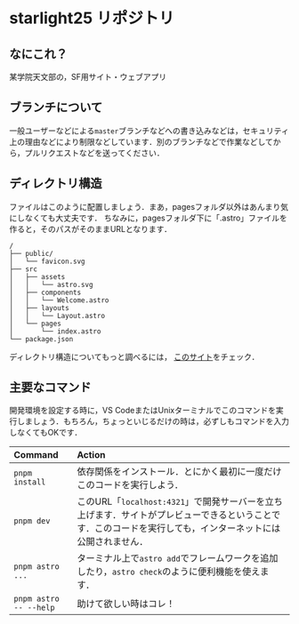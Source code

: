 # starlight25 リポジトリ

## なにこれ？
某学院天文部の，SF用サイト・ウェブアプリ

## ブランチについて

一般ユーザーなどによる`master`ブランチなどへの書き込みなどは，セキュリティ上の理由などにより制限などしています．別のブランチなどで作業などしてから，プルリクエストなどを送ってください．

## ディレクトリ構造

ファイルはこのように配置しましょう．まあ，pagesフォルダ以外はあんまり気にしなくても大丈夫です．
ちなみに，pagesフォルダ下に「.astro」ファイルを作ると，そのパスがそのままURLとなります．

```text
/
├── public/
│   └── favicon.svg
├── src
│   ├── assets
│   │   └── astro.svg
│   ├── components
│   │   └── Welcome.astro
│   ├── layouts
│   │   └── Layout.astro
│   └── pages
│       └── index.astro
└── package.json
```

ディレクトリ構造についてもっと調べるには， [このサイト](https://docs.astro.build/en/basics/project-structure/)をチェック．

## 主要なコマンド

開発環境を設定する時に，VS CodeまたはUnixターミナルでこのコマンドを実行しましょう．もちろん，ちょっといじるだけの時は，必ずしもコマンドを入力しなくてもOKです．

| Command                   | Action                                           |
| :------------------------ | :----------------------------------------------- |
| `pnpm install`             | 依存関係をインストール．とにかく最初に一度だけこのコードを実行しよう．|
| `pnpm dev`             | このURL「`localhost:4321`」で開発サーバーを立ち上げます．サイトがプレビューできるということです．このコードを実行しても，インターネットには公開されません．|
| `pnpm astro ...`       | ターミナル上で`astro add`でフレームワークを追加したり，`astro check`のように便利機能を使えます． |
| `pnpm astro -- --help` | 助けて欲しい時はコレ！ |
